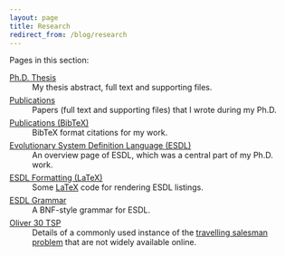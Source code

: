 ```yaml
---
layout: page
title: Research
redirect_from: /blog/research
---
```


Pages in this section:
<dl>
<dt><a href="/research/thesis">Ph.D. Thesis</a></dt>
<dd style="padding-bottom: 6px;">My thesis abstract, full text and supporting files.</dd>
<dt><a href="/research/publications">Publications</a></dt>
<dd style="padding-bottom: 6px;">Papers (full text and supporting files) that I wrote during my Ph.D.</dd>
<dt><a href="/research/publications-bibtex">Publications (BibTeX)</a></dt>
<dd style="padding-bottom: 6px;">BibTeX format citations for my work.</dd>
<dt><a href="/research/esdl">Evolutionary System Definition Language (ESDL)</a></dt>
<dd style="padding-bottom: 6px;">An overview page of ESDL, which was a central part of my Ph.D. work.</dd>
<dt><a href="/research/esdl-latex">ESDL Formatting (LaTeX)</a></dt>
<dd style="padding-bottom: 6px;">Some <a href="http://www.latex-project.org/">LaTeX</a> code for rendering ESDL listings.</dd>
<dt><a href="/research/esdlgrammar">ESDL Grammar</a></dt>
<dd style="padding-bottom: 6px;">A BNF-style grammar for ESDL.</dd>
<dt><a href="/research/oliver-30">Oliver 30 TSP</a></dt>
<dd style="padding-bottom: 6px;">Details of a commonly used instance of the <a href="http://en.wikipedia.org/wiki/Travelling_salesman_problem">travelling salesman problem</a> that are not widely available online.</dd>
</dl>